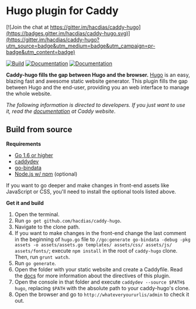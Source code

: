 # Hugo plugin for Caddy

[![Join the chat at https://gitter.im/hacdias/caddy-hugo](https://badges.gitter.im/hacdias/caddy-hugo.svg)](https://gitter.im/hacdias/caddy-hugo?utm_source=badge&utm_medium=badge&utm_campaign=pr-badge&utm_content=badge)

[![Build](https://img.shields.io/travis/hacdias/caddy-hugo.svg?style=flat-square)](https://travis-ci.org/hacdias/caddy-hugo)
[![Documentation](https://img.shields.io/badge/caddy-doc-F06292.svg?style=flat-square)](https://caddyserver.com/docs/hugo)
[![Documentation](https://img.shields.io/badge/godoc-reference-blue.svg?style=flat-square)](http://godoc.org/github.com/hacdias/caddy-hugo)

**Caddy-hugo fills the gap between Hugo and the browser.** [Hugo](http://gohugo.io/) is an easy, blazing fast and awesome static website generator. This plugin fills the gap between Hugo and the end-user, providing you an web interface to manage the whole website.

*The following information is directed to developers. If you just want to use it, read the [documentation](https://caddyserver.com/docs/hugo) at Caddy website*.

## Build from source

**Requirements**

+ [Go 1.6 or higher][1]
+ [caddydev][2]
+ [go-bindata][3]
+ [Node.js w/ npm][4] (optional)


If you want to go deeper and make changes in front-end assets like JavaScript or CSS, you'll need to install the optional tools listed above.

**Get it and build**

1. Open the terminal.
2. Run ```go get github.com/hacdias/caddy-hugo```.
3. Navigate to the clone path.
4. If you want to make changes in the front-end change the last comment in the beginning of ```hugo.go``` file to ```//go:generate go-bindata -debug -pkg assets -o assets/assets.go templates/ assets/css/ assets/js/ assets/fonts/```; execute ```npm install``` in the root of ```caddy-hugo``` clone. Then, run ```grunt watch```.
5. Run ```go generate```.
6. Open the folder with your static website and create a Caddyfile. Read the [docs](http://caddyserver.com/docs/hugo) for more information about the directives of this plugin.
7. Open the console in that folder and execute ```caddydev --source $PATH$ hugo```, replacing ```$PATH``` with the absolute path to your caddy-hugo's clone.
8. Open the browser and go to ```http://whateveryoururlis/admin``` to check it out.

[1]: https://golang.org/dl/
[2]: https://github.com/caddyserver/caddydev
[3]: https://github.com/jteeuwen/go-bindata
[4]: https://nodejs.org
